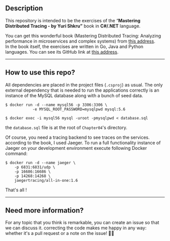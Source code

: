 ## Description

This repository is intended to be the exercises of the “**Mastering Distributed Tracing - by Yuri Shkru”** book in **C#/.NET** language.

You can get this wonderful book (Mastering Distributed Tracing: Analyzing performance in microservices and complex systems) from [this address](https://www.packtpub.com/product/mastering-distributed-tracing/9781788628464).  
In the book itself, the exercises are written in Go, Java and Python languages. You can see its GitHub link at [this address](https://github.com/PacktPublishing/Mastering-Distributed-Tracing).

---

## How to use this repo?

All dependencies are placed in the project files (`.csproj`) as usual. The only external dependency that is needed to run the applications correctly is an instance of the MySQL database along with a bunch of seed data.

```plaintext
$ docker run -d --name mysql56 -p 3306:3306 \
            -e MYSQL_ROOT_PASSWORD=mysqlpwd mysql:5.6
            
$ docker exec -i mysql56 mysql -uroot -pmysqlpwd < database.sql
```

the `database.sql` file is at the root of `Chapter04`'s directory.

Of course, you need a tracing backend to see traces on the services. according to the book, I used Jaeger. To run a full functionality instance of Jaeger on your development environment execute following Docker command:

```plaintext
$ docker run -d --name jaeger \
    -p 6831:6831/udp \
    -p 16686:16686 \
    -p 14268:14268 \
    jaegertracing/all-in-one:1.6
```

That's all !

---

## Need more information?

For any topic that you think is remarkable, you can create an issue so that we can discuss it. correcting the code makes me happy in any way: whether it's a pull request or a note on the issue! 👨‍💻
